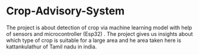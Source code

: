 # Crop-Advisory-System
The project is about detection of crop via machine learning model with help of sensors and microcontroller (Esp32) . The project gives us insights about which type of crop is suitable for a large area  and he area taken here is kattankulathur of Tamil nadu in india.
